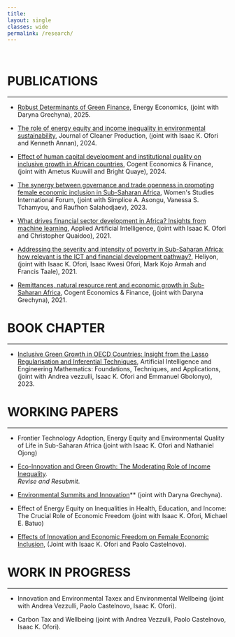 ```yaml
---
title: 
layout: single
classes: wide
permalink: /research/
---
```

<br/> 

<!-- Google Tag Manager (noscript) -->
<noscript><iframe src="https://www.googletagmanager.com/ns.html?id=GTM-PNS829G"
height="0" width="0" style="display:none;visibility:hidden"></iframe></noscript>
<!-- End Google Tag Manager (noscript) -->

#  PUBLICATIONS 
- - -
- [Robust Determinants of Green Finance](https://doi.org/10.1016/j.eneco.2025.109003), Energy Economics, (joint with Daryna Grechyna), 2025. <br/>
 
- [The role of energy equity and income inequality in environmental sustainability](https://www.sciencedirect.com/science/article/pii/S0959652624026325), Journal of Cleaner Production, (joint with Isaac K. Ofori and Kenneth Annan), 2024. <br/>

- [Effect of human capital development and institutional quality on inclusive growth in African countries](https://www.tandfonline.com/doi/pdf/10.1080/23322039.2024.2357155), Cogent Economics & Finance, (joint with Ametus Kuuwill and Bright Quaye), 2024. <br/>

- [The synergy between governance and trade openness in promoting female economic inclusion in Sub-Saharan Africa](https://doi.org/10.1016/j.wsif.2022.102672), Women's Studies International Forum, (joint with Simplice A. Asongu, Vanessa S. Tchamyou, and Raufhon Salahodjaev), 2023. <br/>

- [What drives financial sector development in Africa? Insights from machine learning](https://doi.org/10.1080/08839514.2021.1999597), Applied Artificial Intelligence, (joint with Isaac K. Ofori and Christopher Quaidoo), 2021. <br/>

- [Addressing the severity and intensity of poverty in Sub-Saharan Africa: how relevant is the ICT and financial development pathway?](https://doi.org/10.1016/j.heliyon.2021.e08156), Heliyon, (joint with Isaac K. Ofori, Isaac Kwesi Ofori, Mark Kojo Armah and Francis Taale), 2021. <br/>

- [Remittances, natural resource rent and economic growth in Sub-Saharan Africa](https://doi.org/10.1080/23322039.2021.1979305), Cogent Economics & Finance, (joint with Daryna Grechyna), 2021. <br/>

# BOOK CHAPTER
- - -
- [Inclusive Green Growth in OECD Countries: Insight from the Lasso Regularisation and Inferential Techniques](https://www.taylorfrancis.com/chapters/edit/10.1201/9781003283980-18/inclusive-green-growth-oecd-countries-insight-lasso-regularization-inferential-techniques-andrea-vezzulli-isaac-ofori-pamela-ofori-emmanuel-gbolonyo), Artificial Intelligence and Engineering Mathematics: Foundations, Techniques, and Applications, (joint with Andrea vezzulli, Isaac K. Ofori and Emmanuel Gbolonyo), 2023. <br/>


# WORKING PAPERS 
- - -
- Frontier Technology Adoption, Energy Equity and Environmental Quality of Life in Sub-Saharan Africa (joint with Isaac K. Ofori and Nathaniel Ojong)

- [Eco-Innovation and Green Growth: The Moderating Role of Income Inequality](https://papers.ssrn.com/sol3/papers.cfm?abstract_id=5457114). <br/>
*Revise and Resubmit*. <br/>

- [Environmental Summits and Innovation](https://www.ifo.de/DocDL/cesifo1_wp12120.pdf)** (joint with Daryna Grechyna). <br/>

- Effect of Energy Equity on Inequalities in Health, Education, and Income: The Crucial Role of Economic Freedom (joint with Isaac K. Ofori, Michael E. Batuo)
  
- [Effects of Innovation and Economic Freedom on Female Economic Inclusion](https://www.econstor.eu/bitstream/10419/298786/1/Ofori-Female-Economic-Inclusion.pdf), (Joint with Isaac K. Ofori and Paolo Castelnovo). <br/>


# WORK IN PROGRESS
- - -

- Innovation and Environmental Taxex and Environmental Wellbeing (joint with Andrea Vezzulli, Paolo Castelnovo, Isaac K. Ofori). 

- Carbon Tax and Wellbeing (joint with Andrea Vezzulli, Paolo Castelnovo, Isaac K. Ofori). <br/>
